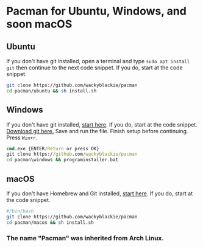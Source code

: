 # Pacman for Ubuntu, Windows, and soon macOS
## Ubuntu
If you don't have git installed, open a terminal and type ```sudo apt install git``` then continue to the next code snippet. If you do, start at the code snippet.
```bash
git clone https://github.com/wackyblackie/pacman
cd pacman/ubuntu && sh install.sh
```
## Windows
If you don't have git installed, 
[start here](https://github.com/wackyblackie/pacman/blob/master/windows/README.md). If you do, start at the code snippet. 
[Download git here.](https://git-scm.com/download/win)
Save and run the file. Finish setup before continuing. 
Press ```Win+r```. 
```cmd
cmd.exe {ENTER/Return or press OK}
git clone https://github.com/wackyblackie/pacman
cd pacman\windows && programinstaller.bat
```
## macOS
If you don't have Homebrew and Git installed, 
[start here](https://github.com/wackyblackie/pacman/blob/master/macos/README.md). If you do, start at the code snippet.
```bash
#/bin/bash
git clone https://github.com/wackyblackie/pacman
cd pacman/macos && sh install.sh
```
### The name "Pacman" was inherited from Arch Linux.
